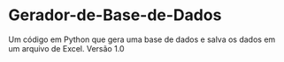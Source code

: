 # Gerador-de-Base-de-Dados
Um código em Python que gera uma base de dados e salva os dados em um arquivo de Excel.
Versão 1.0
